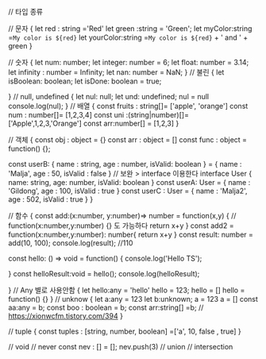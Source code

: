 

// 타입 종류

// 문자
{
  let red : string ='Red'
  let green :string = 'Green';
  let myColor:string =`My color is ${red}`
  let yourColor:string =`My color is ${red}` + ' and ' + green
}

// 숫자
{
  let num: number;
  let integer: number = 6;
  let float: number = 3.14;
  let infinity : number = Infinity;
  let nan: number = NaN;
}
// 불린
{
  let isBoolean: boolean;
  let isDone: boolean = true;

}
// null, undefined
{
  let nul: null;
  let und: undefined;
  nul = null
  console.log(nul);
}
// 배열
{
  const fruits : string[]= ['apple', 'orange']
  const num : number[]= [1,2,3,4]
  const uni :(string|number)[]=['Apple',1,2,3,'Orange']
  const arr:number[] = [1,2,3]
}

// 객체
{
  const obj : object = {}
  const arr : object = []
  const func : object = function() {};

 
  const userB: {
    name : string,
    age : number,
    isValid: boolean
  } = {
    name : 'Malja',
    age : 50,
    isValid : false
  }
  // 보완 > interface 이용한다 
  interface User {
    name: string,
    age: number,
    isValid: boolean
  }
  const userA: User = {
    name : 'Gildong',
    age : 100,
    isValid : true
  }
  const userC : User = {
    name : 'Malja2',
    age : 502,
    isValid : true
  }
}


// 함수
{
  const add:(x:number, y:number)=> number = function(x,y) { // function(x:number,y:number) {} 도 가능하다
    return x+y
  }
  const add2 = function(x:number,y:number): number{ 
    return x+y
  }
  const result: number = add(10, 100);
  console.log(result); //110
  
  const hello: () => void = function() {
   console.log('Hello TS');
    
  }
  const helloResult:void = hello();
  console.log(helloResult);
  

}
//  Any 별로 사용안함
{
  let hello:any = 'hello'
  hello = 123;
  hello = []
  hello = function() {}
}
//  unknow
{
  let a:any = 123
  let b:unknown;
  a = 123
  a = []
  const aa:any = b;
  const boo : boolean = b;
  const arr:string[] =b;
  // https://xionwcfm.tistory.com/394
}

// tuple
{
  const tuples : [string, number, boolean] =['a', 10, false , true]
}

// void
// never
const nev : [] = [];
nev.push(3)
// union
// intersection
